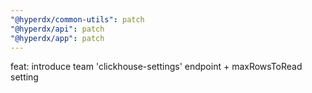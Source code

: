 ```yaml
---
"@hyperdx/common-utils": patch
"@hyperdx/api": patch
"@hyperdx/app": patch
---
```


feat: introduce team 'clickhouse-settings' endpoint + maxRowsToRead setting
